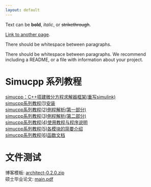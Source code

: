 ```yaml
---
layout: default
---
```


Text can be **bold**, _italic_, or ~~strikethrough~~.

[Link to another page](./another-page.html).

There should be whitespace between paragraphs.

There should be whitespace between paragraphs. We recommend including a README, or a file with information about your project.

# Simucpp 系列教程

[simucpp：C++搭建微分方程求解器框架(重写simulink)](./simucpp_blog/simucpp0introduction.html)  
[simucpp系列教程(1)安装](./simucpp_blog/simucpp1install.html)  
[simucpp系列教程(2)例程解析(第一部分)](./simucpp_blog/simucpp2example-part1.html)  
[simucpp系列教程(3)例程解析(第二部分)](./simucpp_blog/simucpp3example-part2.html)  
[simucpp系列教程(4)使用教程与程序说明](./simucpp_blog/simucpp4tutorial.html)  
[simucpp系列教程(5)各模块的简要介绍](./simucpp_blog/simucpp5moduleintro.html)  
[simucpp系列教程(6)函数文档](./simucpp_blog/simucpp6documentation.html)  

# 文件测试
博客模板: [architect-0.2.0.zip](./files/architect-0.2.0.zip)  
硕士毕业论文: [main.pdf](https://gitee.com/xd15zhn/masterthesis/releases/download/V1.3.2/main.pdf)  
